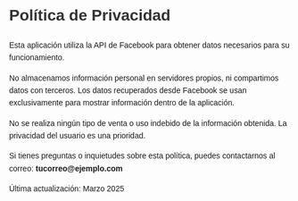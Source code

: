 <!DOCTYPE html>
<html lang="es">
<head>
  <meta charset="UTF-8">
  <meta name="viewport" content="width=device-width, initial-scale=1">
  <title>Política de Privacidad</title>
  <style>
    body {
      font-family: Arial, sans-serif;
      margin: 2rem;
      line-height: 1.6;
    }
    h1 {
      color: #333;
    }
  </style>
</head>
<body>
  <h1>Política de Privacidad</h1>
  <p>
    Esta aplicación utiliza la API de Facebook para obtener datos necesarios para su funcionamiento.
  </p>
  <p>
    No almacenamos información personal en servidores propios, ni compartimos datos con terceros. 
    Los datos recuperados desde Facebook se usan exclusivamente para mostrar información dentro de la aplicación.
  </p>
  <p>
    No se realiza ningún tipo de venta o uso indebido de la información obtenida. La privacidad del usuario es una prioridad.
  </p>
  <p>
    Si tienes preguntas o inquietudes sobre esta política, puedes contactarnos al correo: <strong>tucorreo@ejemplo.com</strong>
  </p>
  <p>
    Última actualización: Marzo 2025
  </p>
</body>
</html>
